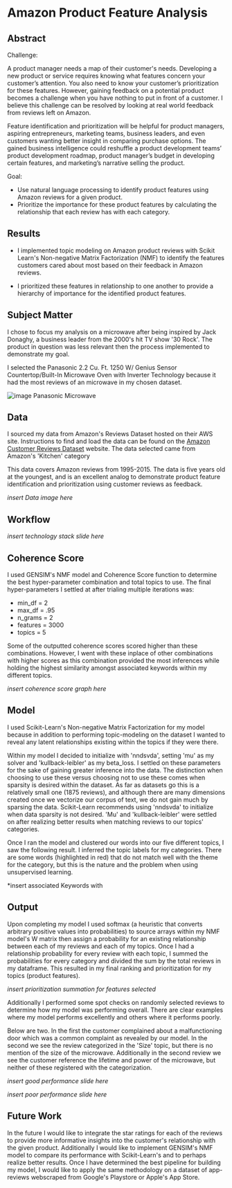 # Amazon Product Feature Analysis

## Abstract

Challenge:

A product manager needs a map of their customer's needs. Developing a new product or service requires knowing what features concern your customer’s attention. You also need to know your customer’s prioritization for these features. However, gaining feedback on a potential product becomes a challenge when you have nothing to put in front of a customer. I believe this challenge can be resolved by looking at real world feedback from reviews left on Amazon.

Feature identification and prioritization will be helpful for product managers, aspiring entrepreneurs, marketing teams, business leaders, and even customers wanting better insight in comparing purchase options. The gained business intelligence could reshuffle a product development teams’ product development roadmap, product manager’s budget in developing certain features, and marketing’s narrative selling the product.

Goal:

  - Use natural language processing to identify product features using Amazon reviews for a given product.
  - Prioritize the importance for these product features by calculating the relationship that each review has with each category.
 

## Results


  - I implemented topic modeling on Amazon product reviews with Scikit Learn's Non-negative Matrix Factorization (NMF) to identify the features customers cared about most based on their feedback in Amazon reviews.

  - I prioritized these features in relationship to one another to provide a hierarchy of importance for the identified product features. 


## Subject Matter

I chose to focus my analysis on a microwave after being inspired by Jack Donaghy, a business leader from the 2000's hit TV show '30 Rock'. The product in question was less relevant then the process implemented to demonstrate my goal.

I selected the Panasonic 2.2 Cu. Ft. 1250 W/ Genius Sensor Countertop/Built-In Microwave Oven with Inverter Technology because it had the most reviews of an microwave in my chosen dataset.

![image](https://https://github.com/GrilledJeez/amazon_product_feature_analysis/blob/master/images/panasonic_microwave.png)
Panasonic Microwave


## Data

I sourced my data from Amazon's Reviews Dataset hosted on their AWS site. Instructions to find and load the data can be found on the [Amazon Customer Reviews Dataset](https://s3.amazonaws.com/amazon-reviews-pds/readme.html) website. The data selected came from Amazon's 'Kitchen' category

This data covers Amazon reviews from 1995-2015. The data is five years old at the youngest, and is an excellent analog to demonstrate product feature identification and prioritization using customer reviews as feedback.

*insert Data image here*


## Workflow

*insert technology stack slide here*


## Coherence Score

I used GENSIM's NMF model and Coherence Score function to determine the best hyper-parameter combination and total topics to use. The final hyper-parameters I settled at after trialing multiple iterations was:

 - min_df = 2
 - max_df = .95
 - n_grams = 2
 - features = 3000
 - topics = 5

Some of the outputted coherence scores scored higher than these combinations. However, I went with these inplace of other combinations with higher scores as this combination provided the most inferences while holding the highest similarity amongst associated keywords within my different topics.

*insert coherence score graph here*


## Model

I used Scikit-Learn's Non-negative Matrix Factorization for my model because in addition to performing topic-modeling on the dataset I wanted to reveal any latent relationships existing within the topics if they were there.

Within my model I decided to initialize with 'nndsvda', setting 'mu' as my solver and 'kullback-leibler' as my beta_loss. I settled on these parameters for the sake of gaining greater inference into the data. The distinction when choosing to use these versus choosing not to use these comes when sparsity is desired within the dataset. As far as datasets go this is a relatively small one (1875 reviews), and although there are many dimensions created once we vectorize our corpus of text, we do not gain much by sparsing the data. Scikit-Learn recommends using 'nndsvda' to initialize when data sparsity is not desired. 'Mu' and 'kullback-leibler' were settled on after realizing better results when matching reviews to our topics' categories.

Once I ran the model and clustered our words into our five different topics, I saw the following result. I inferred the topic labels for my categories. There are some words (highlighted in red) that do not match well with the theme for the category, but this is the nature and the problem when using unsupervised learning.

*insert associated Keywords with 


## Output

Upon completing my model I used softmax (a heuristic that converts arbitrary positive values into probabilities) to source arrays within my NMF model's W matrix then assign a probability for an existing relationship between each of my reviews and each of my topics. Once I had a relationship probability for every review with each topic, I summed the probabilities for every category and divided the sum by the total reviews in my dataframe. This resulted in my final ranking and prioritization for my topics (product features). 

*insert prioritization summation for features selected*


Additionally I performed some spot checks on randomly selected reviews to determine how my model was performing overall. There are clear examples where my model performs excellently and others where it performs poorly. 

Below are two. In the first the customer complained about a malfunctioning door which was a common complaint as revealed by our model. In the second we see the review categorized in the 'Size' topic, but there is no mention of the size of the microwave. Additionally in the second review we see the customer reference the lifetime and power of the microwave, but neither of these registered with the categorization. 

*insert good performance slide here*

*insert poor performance slide here*


## Future Work

In the future I would like to integrate the star ratings for each of the reviews to provide more informative insights into the customer's relationship with the given product. Additionally I would like to implement GENSIM's NMF model to compare its performance with Scikit-Learn's and to perhaps realize better results. Once I have determined the best pipeline for building my model, I would like to apply the same methodology on a dataset of app-reviews webscraped from Google's Playstore or Apple's App Store. 